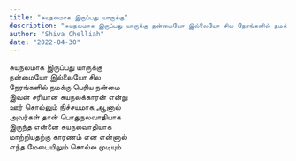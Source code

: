 ```yaml
---
title: "சுயநலமாக இருப்பது யாருக்கு"
description: "சுயநலமாக இருப்பது யாருக்கு நன்மையோ இல்லையோ சில நேரங்களில் நமக்கு பெரிய நன்மை."
author: "Shiva Chelliah"
date: "2022-04-30"
---
```


சுயநலமாக இருப்பது யாருக்கு  
நன்மையோ இல்லையோ சில  
நேரங்களில் நமக்கு பெரிய நன்மை  
இவன் சரியான சுயநலக்காரன் என்று  
ஊர் சொல்லும் நிச்சயமாக,ஆனால்  
அவர்கள் தான் பொதுநலவாதியாக  
இருந்த என்னை சுயநலவாதியாக  
மாற்றியதற்கு காரணம் என என்னால்  
எந்த மேடையிலும் சொல்ல முடியும்
